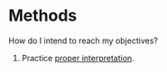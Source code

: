 # Methods

How do I intend to reach my objectives?

1. Practice [proper interpretation](./principles_of_interpretation.md).

